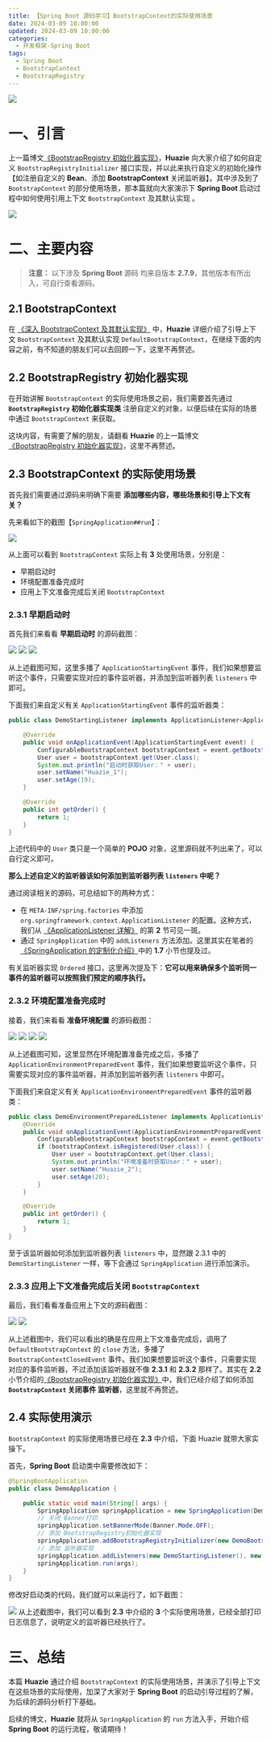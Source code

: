 ```yaml
---
title: 【Spring Boot 源码学习】BootstrapContext的实际使用场景
date: 2024-03-09 10:00:00
updated: 2024-03-09 10:00:00
categories:
  - 开发框架-Spring Boot
tags:
  - Spring Boot
  - BootstrapContext
  - BootstrapRegistry
---
```




![](/images/spring-boot-logo.png)

# 一、引言
上一篇博文[《BootstrapRegistry 初始化器实现》](../../../../../2024/03/02/spring-boot/spring-boot-sourcecode-bootstrapregistryinitializer-impl/)，**Huazie** 向大家介绍了如何自定义 `BootstrapRegistryInitializer` 接口实现，并以此来执行自定义的初始化操作【如注册自定义的 **Bean**、添加 **BootstrapContext** 关闭监听器】。其中涉及到了 `BootstrapContext` 的部分使用场景，那本篇就向大家演示下 **Spring Boot** 启动过程中如何使用引用上下文 `BootstrapContext` 及其默认实现 。

<!-- more -->

[![](/images/flea-framework.png)](https://github.com/Huazie/flea-framework)

# 二、主要内容
> **注意：** 以下涉及 **Spring Boot** 源码 均来自版本 **2.7.9**，其他版本有所出入，可自行查看源码。
## 2.1 BootstrapContext
在 [《深入 BootstrapContext 及其默认实现》](../../../../../2024/02/25/spring-boot/spring-boot-sourcecode-bootstrapcontext/) 中，**Huazie** 详细介绍了引导上下文 `BootstrapContext` 及其默认实现 `DefaultBootstrapContext`，在继续下面的内容之前，有不知道的朋友们可以去回顾一下，这里不再赘述。

## 2.2 BootstrapRegistry 初始化器实现
在开始讲解 `BootstrapContext` 的实际使用场景之前，我们需要首先通过 **`BootstrapRegistry` 初始化器实现类** 注册自定义的对象，以便后续在实际的场景中通过 `BootstrapContext` 来获取。

这块内容，有需要了解的朋友，请翻看 **Huazie** 的上一篇博文[《BootstrapRegistry 初始化器实现》](../../../../../2024/03/02/spring-boot/spring-boot-sourcecode-bootstrapregistryinitializer-impl/)，这里不再赘述。

## 2.3 BootstrapContext 的实际使用场景

首先我们需要通过源码来明确下需要 **添加哪些内容，哪些场景和引导上下文有关？**

先来看如下的截图【`SpringApplication##run`】：

![](run-sourcecode.png)

从上面可以看到 `BootstrapContext` 实际上有 **3** 处使用场景，分别是：

- 早期启动时
- 环境配置准备完成时
- 应用上下文准备完成后关闭 `BootstrapContext` 
### 2.3.1 早期启动时
首先我们来看看 **早期启动时** 的源码截图：

![](starting.png)
![](starting1.png)
![](starting2.png)

从上述截图可知，这里多播了 `ApplicationStartingEvent` 事件，我们如果想要监听这个事件，只需要实现对应的事件监听器，并添加到监听器列表 `listeners` 中即可。

下面我们来自定义有关 `ApplicationStartingEvent` 事件的监听器类：

```java
public class DemoStartingListener implements ApplicationListener<ApplicationStartingEvent>, Ordered {

    @Override
    public void onApplicationEvent(ApplicationStartingEvent event) {
        ConfigurableBootstrapContext bootstrapContext = event.getBootstrapContext();
        User user = bootstrapContext.get(User.class);
        System.out.println("启动时获取User：" + user);
        user.setName("Huazie_1");
        user.setAge(19);
    }

    @Override
    public int getOrder() {
        return 1;
    }
}
```
上述代码中的 `User` 类只是一个简单的 **POJO** 对象，这里源码就不列出来了，可以自行定义即可。

**那么上述自定义的监听器该如何添加到监听器列表 `listeners` 中呢？**

通过阅读相关的源码，可总结如下的两种方式：

-  在 `META-INF/spring.factories` 中添加 `org.springframework.context.ApplicationListener` 的配置。这种方式，我们从 [《ApplicationListener 详解》](../../../../../2023/12/10/spring-boot/spring-boot-sourcecode-applicationlistener/) 的第 **2** 节可见一斑。
- 通过 `SpringApplication` 中的 `addListeners` 方法添加。这里其实在笔者的[《SpringApplication 的定制化介绍》](../../../../../2024/01/07/spring-boot/spring-boot-sourcecode-springapplication-customization/)中的 **1.7** 小节也提及过。

有关监听器实现 `Ordered` 接口，这里再次提及下：**它可以用来确保多个监听同一事件的监听器可以按照我们预定的顺序执行。**

### 2.3.2 环境配置准备完成时
接着，我们来看看 **准备环境配置** 的源码截图：

![](environmentPrepared.png)
![](environmentPrepared1.png)
![](environmentPrepared2.png)
![](environmentPrepared3.png)

从上述截图可知，这里显然在环境配置准备完成之后，多播了 `ApplicationEnvironmentPreparedEvent` 事件，我们如果想要监听这个事件，只需要实现对应的事件监听器，并添加到监听器列表 `listeners` 中即可。

下面我们来自定义有关 `ApplicationEnvironmentPreparedEvent` 事件的监听器类：

```java
public class DemoEnvironmentPreparedListener implements ApplicationListener<ApplicationEnvironmentPreparedEvent>, Ordered {
    @Override
    public void onApplicationEvent(ApplicationEnvironmentPreparedEvent event) {
        ConfigurableBootstrapContext bootstrapContext = event.getBootstrapContext();
        if (bootstrapContext.isRegistered(User.class)) {
            User user = bootstrapContext.get(User.class);
            System.out.println("环境准备时获取User：" + user);
            user.setName("Huazie_2");
            user.setAge(20);
        }
    }

    @Override
    public int getOrder() {
        return 1;
    }
}
```

至于该监听器如何添加到监听器列表 `listeners` 中，显然跟 2.3.1 中的 `DemoStartingListener` 一样，等下会通过 `SpringApplication` 进行添加演示。

### 2.3.3 应用上下文准备完成后关闭 `BootstrapContext`
最后，我们看看准备应用上下文的源码截图：

![](close.png)
![](close1.png)

从上述截图中，我们可以看出的确是在应用上下文准备完成后，调用了 `DefaultBootstrapContext` 的 `close` 方法，多播了 `BootstrapContextClosedEvent` 事件。我们如果想要监听这个事件，只需要实现对应的事件监听器，不过添加该监听器就不像 **2.3.1** 和 **2.3.2** 那样了。其实在 **2.2** 小节介绍的[《BootstrapRegistry 初始化器实现》](../../../../../2024/03/02/spring-boot/spring-boot-sourcecode-bootstrapregistryinitializer-impl/)中，我们已经介绍了如何添加 **`BootstrapContext` 关闭事件 监听器**，这里就不再赘述。

## 2.4 实际使用演示
`BootstrapContext` 的实际使用场景已经在 **2.3** 中介绍，下面 Huazie 就带大家实操下。

首先，**Spring Boot** 启动类中需要修改如下：

```java
@SpringBootApplication
public class DemoApplication {

    public static void main(String[] args) {
        SpringApplication springApplication = new SpringApplication(DemoApplication.class);
        // 关闭 Banner打印
        springApplication.setBannerMode(Banner.Mode.OFF);
        // 添加 BootstrapRegistry初始化器实现
        springApplication.addBootstrapRegistryInitializer(new DemoBootstrapper());
        // 添加 监听器实现
        springApplication.addListeners(new DemoStartingListener(), new DemoEnvironmentPreparedListener());
        springApplication.run(args);
    }
}
```

修改好启动类的代码，我们就可以来运行了，如下截图：

![](result.png)
从上述截图中，我们可以看到 **2.3** 中介绍的 **3** 个实际使用场景，已经全部打印日志信息了，说明定义的监听器已经执行了。

# 三、总结
本篇 **Huazie** 通过介绍 `BootstrapContext` 的实际使用场景，并演示了引导上下文在这些场景的实际使用，加深了大家对于 **Spring Boot** 的启动引导过程的了解，为后续的源码分析打下基础。

后续的博文，**Huazie** 就将从 `SpringApplication` 的 `run` 方法入手，开始介绍 **Spring Boot** 的运行流程，敬请期待！
